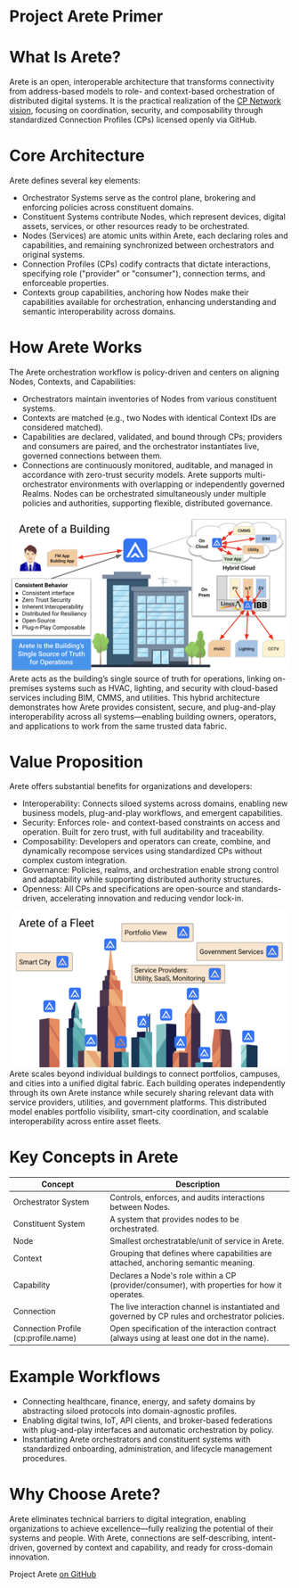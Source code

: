 # Project Arete Primer
# What Is Arete?
Arete is an open, interoperable architecture that transforms connectivity from address-based models to role- and context-based orchestration of distributed digital systems. It is the practical realization of the [CP Network vision](https://drive.google.com/file/d/1MNuPTeS1AfTaix9b8P17mo-20pKeE57w/view?usp=sharing), focusing on coordination, security, and composability through standardized Connection Profiles (CPs) licensed openly via GitHub.
# Core Architecture
Arete defines several key elements:
* Orchestrator Systems serve as the control plane, brokering and enforcing policies across constituent domains.
* Constituent Systems contribute Nodes, which represent devices, digital assets, services, or other resources ready to be orchestrated.
* Nodes (Services) are atomic units within Arete, each declaring roles and capabilities, and remaining synchronized between orchestrators and original systems.
* Connection Profiles (CPs) codify contracts that dictate interactions, specifying role ("provider" or "consumer"), connection terms, and enforceable properties.
* Contexts group capabilities, anchoring how Nodes make their capabilities available for orchestration, enhancing understanding and semantic interoperability across domains.


# How Arete Works
The Arete orchestration workflow is policy-driven and centers on aligning Nodes, Contexts, and Capabilities:
* Orchestrators maintain inventories of Nodes from various constituent systems.
* Contexts are matched (e.g., two Nodes with identical Context IDs are considered matched).
* Capabilities are declared, validated, and bound through CPs; providers and consumers are paired, and the orchestrator instantiates live, governed connections between them.
* Connections are continuously monitored, auditable, and managed in accordance with zero-trust security models.
Arete supports multi-orchestrator environments with overlapping or independently governed Realms. Nodes can be orchestrated simultaneously under multiple policies and authorities, supporting flexible, distributed governance.

![Arete Building](Arete-building.png)
Arete acts as the building’s single source of truth for operations, linking on-premises systems such as HVAC, lighting, and security with cloud-based services including BIM, CMMS, and utilities. This hybrid architecture demonstrates how Arete provides consistent, secure, and plug-and-play interoperability across all systems—enabling building owners, operators, and applications to work from the same trusted data fabric.


# Value Proposition
Arete offers substantial benefits for organizations and developers:
* Interoperability: Connects siloed systems across domains, enabling new business models, plug-and-play workflows, and emergent capabilities.
* Security: Enforces role- and context-based constraints on access and operation. Built for zero trust, with full auditability and traceability.
* Composability: Developers and operators can create, combine, and dynamically recompose services using standardized CPs without complex custom integration.
* Governance: Policies, realms, and orchestration enable strong control and adaptability while supporting distributed authority structures.
* Openness: All CPs and specifications are open-source and standards-driven, accelerating innovation and reducing vendor lock-in.

 ![Arete Fleet](Arete-fleet.png)
Arete scales beyond individual buildings to connect portfolios, campuses, and cities into a unified digital fabric. Each building operates independently through its own Arete instance while securely sharing relevant data with service providers, utilities, and government platforms. This distributed model enables portfolio visibility, smart-city coordination, and scalable interoperability across entire asset fleets.


# Key Concepts in Arete


| Concept | Description |
|---|---|
| Orchestrator System | Controls, enforces, and audits interactions between Nodes. |
| Constituent System | A system that provides nodes to be orchestrated. |
| Node | Smallest orchestratable/unit of service in Arete. |
| Context | Grouping that defines where capabilities are attached, anchoring semantic meaning. |
| Capability | Declares a Node's role within a CP (provider/consumer), with properties for how it operates. |
| Connection | The live interaction channel is instantiated and governed by CP rules and orchestrator policies. |
| Connection Profile (cp:profile.name) | Open specification of the interaction contract (always using at least one dot in the name). |


# Example Workflows
* Connecting healthcare, finance, energy, and safety domains by abstracting siloed protocols into domain-agnostic profiles.
* Enabling digital twins, IoT, API clients, and broker-based federations with plug-and-play interfaces and automatic orchestration by policy.
* Instantiating Arete orchestrators and constituent systems with standardized onboarding, administration, and lifecycle management procedures.

# Why Choose Arete?
Arete eliminates technical barriers to digital integration, enabling organizations to achieve excellence—fully realizing the potential of their systems and people. With Arete, connections are self-describing, intent-driven, governed by context and capability, and ready for cross-domain innovation.

Project Arete [on GitHub](https://github.com/project-arete)
